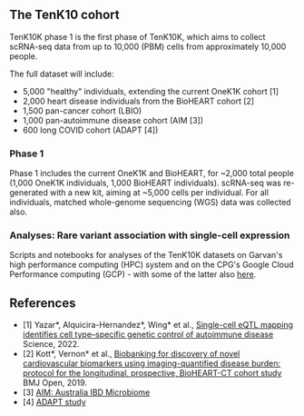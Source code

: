 ## The TenK10 cohort
TenK10K phase 1 is the first phase of TenK10K, which aims to collect scRNA-seq data from up to 10,000 (PBM) cells from approximately 10,000 people.

The full dataset will include:
* 5,000 "healthy" individuals, extending the current OneK1K cohort [1]
* 2,000 heart disease individuals from the BioHEART cohort [2]
* 1,500 pan-cancer cohort (LBIO)
* 1,000 pan-autoimmune disease cohort (AIM [3])
* 600 long COVID cohort (ADAPT [4])

### Phase 1

Phase 1 includes the current OneK1K and BioHEART, for ~2,000 total people (1,000 OneK1K individuals, 1,000 BioHEART individuals).
scRNA-seq was re-generated with a new kit, aiming at ~5,000 cells per individual.
For all individuals, matched whole-genome sequencing (WGS) data was collected also.

### Analyses: Rare variant association with single-cell expression

Scripts and notebooks for analyses of the TenK10K datasets on Garvan's high performance computing (HPC) system and on the CPG's Google Cloud Performance computing (GCP) - with some of the latter also [here](https://github.com/populationgenomics/tob-wgs/tree/get-variants/scripts/rv_expression_association).

## References

* [1] Yazar*, Alquicira-Hernandez*, Wing* et al., [Single-cell eQTL mapping identifies cell type–specific genetic control of autoimmune disease](https://www.science.org/doi/10.1126/science.abf3041) Science, 2022.
* [2] Kott*, Vernon* et al., [Biobanking for discovery of novel cardiovascular biomarkers using imaging-quantified disease burden: protocol for the longitudinal, prospective, BioHEART-CT cohort study](https://bmjopen.bmj.com/content/9/9/e028649) BMJ Open, 2019.
* [3] [AIM: Australia IBD Microbiome](https://bmjopen.bmj.com/content/11/2/e042493.long)
* [4] [ADAPT study](https://www.svhs.org.au/research-education/participating-in-research-trials/adapt-study)
